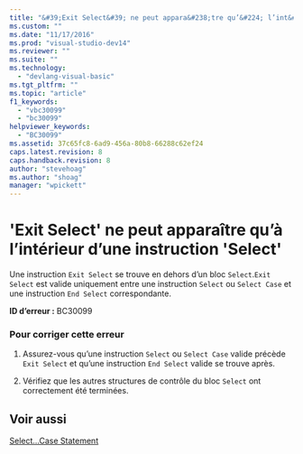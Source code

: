 ```yaml
---
title: "&#39;Exit Select&#39; ne peut appara&#238;tre qu’&#224; l’int&#233;rieur d’une instruction &#39;Select&#39; | Microsoft Docs"
ms.custom: ""
ms.date: "11/17/2016"
ms.prod: "visual-studio-dev14"
ms.reviewer: ""
ms.suite: ""
ms.technology: 
  - "devlang-visual-basic"
ms.tgt_pltfrm: ""
ms.topic: "article"
f1_keywords: 
  - "vbc30099"
  - "bc30099"
helpviewer_keywords: 
  - "BC30099"
ms.assetid: 37c65fc8-6ad9-456a-80b8-66288c62ef24
caps.latest.revision: 8
caps.handback.revision: 8
author: "stevehoag"
ms.author: "shoag"
manager: "wpickett"
---
```

# &#39;Exit Select&#39; ne peut appara&#238;tre qu’&#224; l’int&#233;rieur d’une instruction &#39;Select&#39;
Une instruction `Exit Select` se trouve en dehors d’un bloc `Select`.`Exit Select` est valide uniquement entre une instruction `Select` ou `Select Case` et une instruction `End Select` correspondante.  
  
 **ID d’erreur :** BC30099  
  
### Pour corriger cette erreur  
  
1.  Assurez\-vous qu’une instruction `Select` ou `Select Case` valide précède `Exit Select` et qu’une instruction `End Select` valide se trouve après.  
  
2.  Vérifiez que les autres structures de contrôle du bloc `Select` ont correctement été terminées.  
  
## Voir aussi  
 [Select...Case Statement](/dotnet/visual-basic/language-reference/statements/select-case-statement)